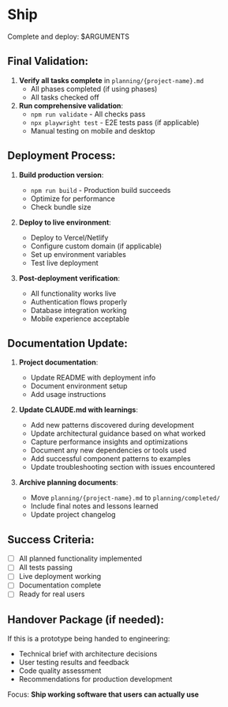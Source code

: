 # Ship

Complete and deploy: $ARGUMENTS

## Final Validation:
1. **Verify all tasks complete** in `planning/{project-name}.md`
   - All phases completed (if using phases)
   - All tasks checked off
2. **Run comprehensive validation**:
   - `npm run validate` - All checks pass
   - `npx playwright test` - E2E tests pass (if applicable)
   - Manual testing on mobile and desktop

## Deployment Process:
1. **Build production version**:
   - `npm run build` - Production build succeeds
   - Optimize for performance
   - Check bundle size

2. **Deploy to live environment**:
   - Deploy to Vercel/Netlify
   - Configure custom domain (if applicable)
   - Set up environment variables
   - Test live deployment

3. **Post-deployment verification**:
   - All functionality works live
   - Authentication flows properly
   - Database integration working
   - Mobile experience acceptable

## Documentation Update:
1. **Project documentation**:
   - Update README with deployment info
   - Document environment setup
   - Add usage instructions

2. **Update CLAUDE.md with learnings**:
   - Add new patterns discovered during development
   - Update architectural guidance based on what worked
   - Capture performance insights and optimizations
   - Document any new dependencies or tools used
   - Add successful component patterns to examples
   - Update troubleshooting section with issues encountered

3. **Archive planning documents**:
   - Move `planning/{project-name}.md` to `planning/completed/`
   - Include final notes and lessons learned
   - Update project changelog

## Success Criteria:
- [ ] All planned functionality implemented
- [ ] All tests passing
- [ ] Live deployment working
- [ ] Documentation complete
- [ ] Ready for real users

## Handover Package (if needed):
If this is a prototype being handed to engineering:
- Technical brief with architecture decisions
- User testing results and feedback
- Code quality assessment
- Recommendations for production development

Focus: **Ship working software that users can actually use**